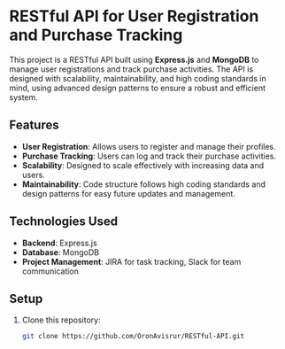 # RESTful API for User Registration and Purchase Tracking

This project is a RESTful API built using **Express.js** and **MongoDB** to manage user registrations and track purchase activities. The API is designed with scalability, maintainability, and high coding standards in mind, using advanced design patterns to ensure a robust and efficient system.

## Features
- **User Registration**: Allows users to register and manage their profiles.
- **Purchase Tracking**: Users can log and track their purchase activities.
- **Scalability**: Designed to scale effectively with increasing data and users.
- **Maintainability**: Code structure follows high coding standards and design patterns for easy future updates and management.

## Technologies Used
- **Backend**: Express.js
- **Database**: MongoDB
- **Project Management**: JIRA for task tracking, Slack for team communication

## Setup

1. Clone this repository:
   ```bash
   git clone https://github.com/OronAvisrur/RESTful-API.git
